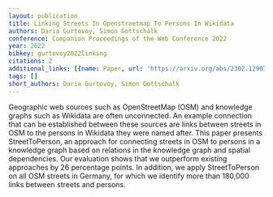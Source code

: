```yaml
---
layout: publication
title: Linking Streets In Openstreetmap To Persons In Wikidata
authors: Daria Gurtovoy, Simon Gottschalk
conference: Companion Proceedings of the Web Conference 2022
year: 2022
bibkey: gurtovoy2022linking
citations: 2
additional_links: [{name: Paper, url: 'https://arxiv.org/abs/2302.12907'}]
tags: []
short_authors: Daria Gurtovoy, Simon Gottschalk
---
```

Geographic web sources such as OpenStreetMap (OSM) and knowledge graphs such
as Wikidata are often unconnected. An example connection that can be
established between these sources are links between streets in OSM to the
persons in Wikidata they were named after. This paper presents StreetToPerson,
an approach for connecting streets in OSM to persons in a knowledge graph based
on relations in the knowledge graph and spatial dependencies. Our evaluation
shows that we outperform existing approaches by 26 percentage points. In
addition, we apply StreetToPerson on all OSM streets in Germany, for which we
identify more than 180,000 links between streets and persons.